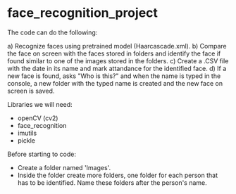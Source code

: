 # face_recognition_project
The code can do the following:


a) Recognize faces using pretrained model (Haarcascade.xml).
b) Compare the face on screen with the faces stored in folders and identify the face if found similar to one of the images stored in the folders. 
c) Create a .CSV file with the date in its name and mark attandance for the identified face.
d) If a new face is found, asks "Who is this?" and when the name is typed in the console, a new folder with the typed name is created and the new face on screen is saved.

Libraries we will need:
- openCV (cv2)
- face_recognition
- imutils
- pickle

Before starting to code:
- Create a folder named 'Images'.
- Inside the folder create more folders, one folder for each person that has to be identified. Name these folders after the person's name.
